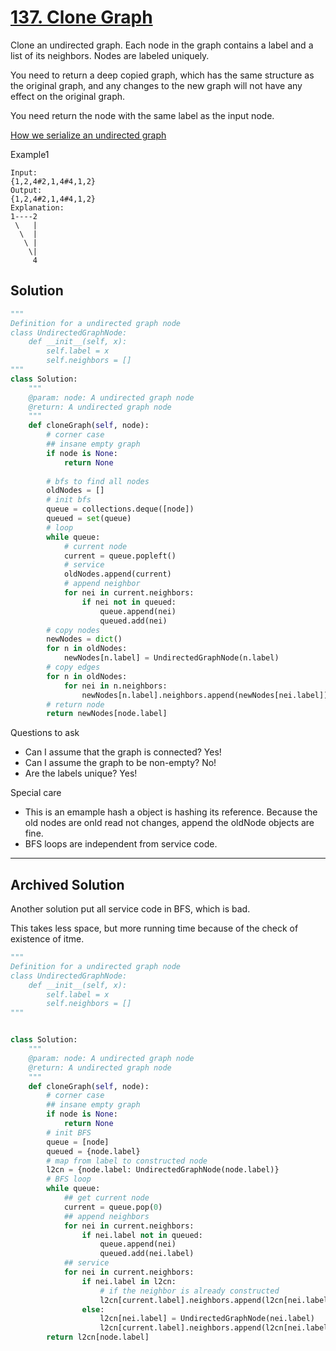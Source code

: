 # [137. Clone Graph](https://www.lintcode.com/problem/clone-graph/description)

Clone an undirected graph. Each node in the graph contains a label and a list of its neighbors. Nodes are labeled uniquely.

You need to return a deep copied graph, which has the same structure as the original graph, and any changes to the new graph will not have any effect on the original graph.

You need return the node with the same label as the input node.

[How we serialize an undirected graph](http://www.lintcode.com/help/graph/)

Example1
```
Input:
{1,2,4#2,1,4#4,1,2}
Output: 
{1,2,4#2,1,4#4,1,2}
Explanation:
1----2  
 \   |  
  \  |  
   \ |  
    \|  
     4   
```

## Solution
```python
"""
Definition for a undirected graph node
class UndirectedGraphNode:
    def __init__(self, x):
        self.label = x
        self.neighbors = []
"""
class Solution:
    """
    @param: node: A undirected graph node
    @return: A undirected graph node
    """
    def cloneGraph(self, node):
        # corner case
        ## insane empty graph
        if node is None:
            return None
            
        # bfs to find all nodes
        oldNodes = []
        # init bfs
        queue = collections.deque([node])
        queued = set(queue)
        # loop
        while queue:
            # current node
            current = queue.popleft()
            # service
            oldNodes.append(current)
            # append neighbor
            for nei in current.neighbors:
                if nei not in queued:
                    queue.append(nei)
                    queued.add(nei)
        # copy nodes
        newNodes = dict()
        for n in oldNodes:
            newNodes[n.label] = UndirectedGraphNode(n.label)
        # copy edges
        for n in oldNodes:
            for nei in n.neighbors:
                newNodes[n.label].neighbors.append(newNodes[nei.label])
        # return node
        return newNodes[node.label]
```
Questions to ask
- Can I assume that the graph is connected? Yes!
- Can I assume the graph to be non-empty? No!
- Are the labels unique? Yes!

Special care
- This is an emample hash a object is hashing its reference. Because the old nodes are onld read not changes, append the oldNode objects are fine.
- BFS loops are independent from service code.

---

## Archived Solution
Another solution put all service code in BFS, which is bad.

This takes less space, but more running time because of the check of existence of itme.
```python
"""
Definition for a undirected graph node
class UndirectedGraphNode:
    def __init__(self, x):
        self.label = x
        self.neighbors = []
"""


class Solution:
    """
    @param: node: A undirected graph node
    @return: A undirected graph node
    """
    def cloneGraph(self, node):
        # corner case
        ## insane empty graph
        if node is None:
            return None
        # init BFS
        queue = [node]
        queued = {node.label}
        # map from label to constructed node
        l2cn = {node.label: UndirectedGraphNode(node.label)}  
        # BFS loop
        while queue:
            ## get current node
            current = queue.pop(0)
            ## append neighbors
            for nei in current.neighbors:
                if nei.label not in queued:
                    queue.append(nei)
                    queued.add(nei.label)
            ## service
            for nei in current.neighbors:
                if nei.label in l2cn:
                    # if the neighbor is already constructed
                    l2cn[current.label].neighbors.append(l2cn[nei.label])
                else:
                    l2cn[nei.label] = UndirectedGraphNode(nei.label)
                    l2cn[current.label].neighbors.append(l2cn[nei.label])
        return l2cn[node.label]
```
